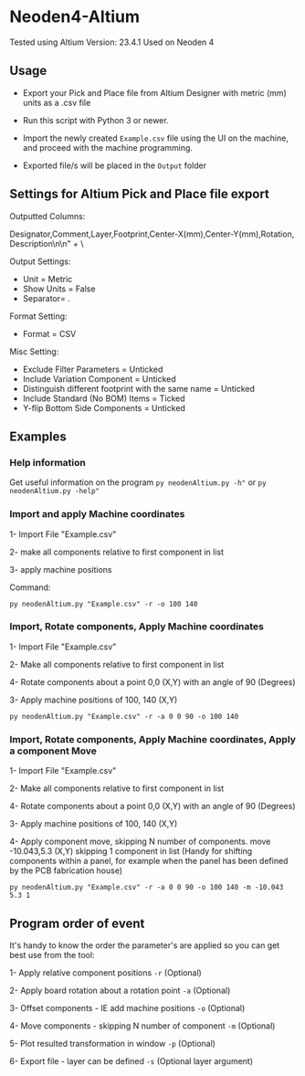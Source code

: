 
# Neoden4-Altium
Tested using Altium Version: 23.4.1
Used on Neoden 4

## Usage

- Export your Pick and Place file from Altium Designer with metric (mm) units as a .csv file

- Run this script with Python 3 or newer.

- Import the newly created ```Example.csv``` file using the UI on the machine, and proceed with the machine programming.
- Exported file/s will be placed in the `Output` folder

## Settings for Altium Pick and Place file export

Outputted Columns:

Designator,Comment,Layer,Footprint,Center-X(mm),Center-Y(mm),Rotation, Description\n\n" + \

Output Settings:

 - Unit = Metric
 - Show Units = False
 - Separator= .

Format Setting:
 - Format = CSV

Misc Setting:

 - Exclude Filter Parameters = Unticked
 - Include Variation Component = Unticked
 - Distinguish different footprint with the same name = Unticked 
 - Include Standard (No BOM) Items = Ticked 
 - Y-flip Bottom Side Components = Unticked


  

## Examples

### Help information
Get useful information on the program
```py neodenAltium.py -h"```
or
```py neodenAltium.py -help"```

  

### Import and apply Machine coordinates

1- Import File "Example.csv"

2- make all components relative to first component in list

3- apply machine positions


Command:

```py neodenAltium.py "Example.csv" -r -o 100 140```

  

### Import, Rotate components, Apply Machine coordinates

1- Import File "Example.csv"

2- Make all components relative to first component in list

4- Rotate components about a point 0,0 (X,Y) with an angle of 90 (Degrees)

3- Apply machine positions of 100, 140 (X,Y)


```py neodenAltium.py "Example.csv" -r -a 0 0 90 -o 100 140 ```

### Import, Rotate components, Apply Machine coordinates, Apply a component Move

1- Import File "Example.csv"

2- Make all components relative to first component in list

4- Rotate components about a point 0,0 (X,Y) with an angle of 90 (Degrees)

3- Apply machine positions of 100, 140 (X,Y)

4- Apply component move, skipping N number of components. move -10.043,5.3 (X,Y) skipping 1 component in list (Handy for shifting components within a panel, for example when the panel has been defined by the PCB fabrication house)


```py neodenAltium.py "Example.csv" -r -a 0 0 90 -o 100 140 -m -10.043 5.3 1```


## Program order of event

It's handy to know the order the parameter's are applied so you can get best use from the tool:

1- Apply relative component positions `-r` (Optional)

2- Apply board rotation about a rotation point `-a` (Optional)

3- Offset components - IE add machine positions `-o` (Optional)

4- Move components - skipping N number of component `-m` (Optional)

5- Plot resulted transformation in window `-p` (Optional)

6- Export file - layer can be defined `-s` (Optional layer argument)
